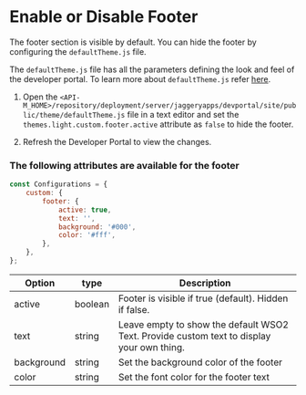 # Enable or Disable Footer

The footer section is visible by default. You can hide the footer by configuring the `defaultTheme.js` file.

The `defaultTheme.js` file has all the parameters defining the look and feel of the developer portal. To learn more about `defaultTheme.js` refer [here]({{base_path}}/develop/customizations/customizing-the-developer-portal/overriding-developer-portal-theme/#global-theming).

1. Open the `<API-M_HOME>/repository/deployment/server/jaggeryapps/devportal/site/public/theme/defaultTheme.js` file in a text editor and set the `themes.light.custom.footer.active` attribute as `false` to hide the footer.

2. Refresh the Developer Portal to view the changes.

### The following attributes are available for the footer

```js
const Configurations = {
    custom: {
        footer: {
            active: true,
            text: '',
            background: '#000',
            color: '#fff',
        },
    },
};
```

| Option | type | Description |
| ------ | -- | ----------- |
| active | boolean | Footer is visible if true (default). Hidden if false. |
| text | string | Leave empty to show the default WSO2 Text. Provide custom text to display your own thing. |
| background | string | Set the background color of the footer |
| color | string | Set the font color for the footer text |


